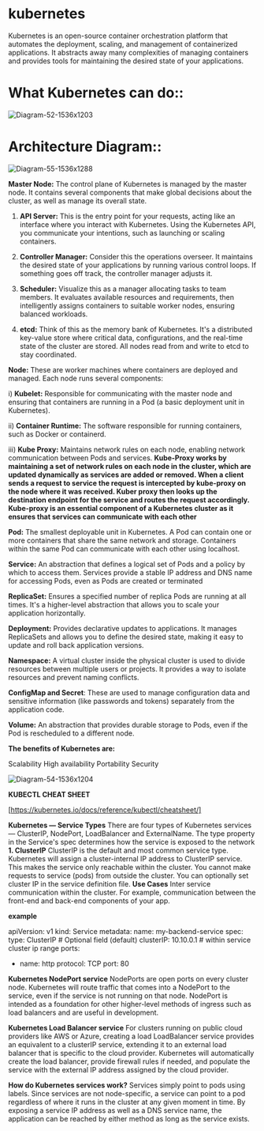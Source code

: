 # kubernetes
Kubernetes is an open-source container orchestration platform that automates the deployment, scaling, and management of containerized applications. It abstracts away many complexities of managing containers and provides tools for maintaining the desired state of your applications. 

# What Kubernetes can do:: 
![Diagram-52-1536x1203](https://github.com/karthiksaki/kubernetes/assets/124011389/f7377c84-1939-4c1b-bbfb-dad0746042a4)


# Architecture Diagram:: 
![Diagram-55-1536x1288](https://github.com/karthiksaki/kubernetes/assets/124011389/4081f925-7a39-4835-ad18-7465f44bd138)

**Master Node:**
        The control plane of Kubernetes is managed by the master node. It contains several components that make global decisions about the cluster, as well as manage its overall state.

1) **API Server:** This is the entry point for your requests, acting like an interface where you interact with Kubernetes. Using the Kubernetes API, you communicate your intentions, such as launching or scaling containers.

2) **Controller Manager:** Consider this the operations overseer. It maintains the desired state of your applications by running various control loops. If something goes off track, the controller manager adjusts it.

3) **Scheduler:** Visualize this as a manager allocating tasks to team members. It evaluates available resources and requirements, then intelligently assigns containers to suitable worker nodes, ensuring balanced workloads.

4) **etcd:** Think of this as the memory bank of Kubernetes. It's a distributed key-value store where critical data, configurations, and the real-time state of the cluster are stored. All nodes read from and write to etcd to stay coordinated.


**Node:**
These are worker machines where containers are deployed and managed. Each node runs several components:

i) **Kubelet:** Responsible for communicating with the master node and ensuring that containers are running in a Pod (a basic deployment unit in Kubernetes).

ii) **Container Runtime:** The software responsible for running containers, such as Docker or containerd.

iii) **Kube Proxy:** Maintains network rules on each node, enabling network communication between Pods and services.
 **Kube-Proxy works by maintaining a set of network rules on each node in the cluster, which are updated dynamically as services are added or removed. When a client sends a request to service the request is intercepted by kube-proxy on the node where it was received. Kuber proxy then looks up the destination endpoint for the service and routes the request accordingly. Kube-proxy is an essential component of a Kubernetes cluster as it ensures that services can communicate with each other**

**Pod:**
        The smallest deployable unit in Kubernetes. A Pod can contain one or more containers that share the same network and storage. Containers within the same Pod can communicate with each other using localhost.

**Service:**
        An abstraction that defines a logical set of Pods and a policy by which to access them. Services provide a stable IP address and DNS name for accessing Pods, even as Pods are created or terminated

**ReplicaSet:**
        Ensures a specified number of replica Pods are running at all times. It's a higher-level abstraction that allows you to scale your application horizontally.

**Deployment:**
        Provides declarative updates to applications. It manages ReplicaSets and allows you to define the desired state, making it easy to update and roll back application versions.

**Namespace:**
        A virtual cluster inside the physical cluster is used to divide resources between multiple users or projects. It provides a way to isolate resources and prevent naming conflicts.

**ConfigMap and Secret**:
        These are used to manage configuration data and sensitive information (like passwords and tokens) separately from the application code.

**Volume:**
        An abstraction that provides durable storage to Pods, even if the Pod is rescheduled to a different node.
        
**The benefits of Kubernetes are:**



Scalability
High availability
Portability
Security

![Diagram-54-1536x1204](https://github.com/karthiksaki/kubernetes/assets/124011389/13fe6327-89b4-4608-835f-5cc53d299d0a)


**KUBECTL CHEAT SHEET**

[https://kubernetes.io/docs/reference/kubectl/cheatsheet/]

**Kubernetes — Service Types**
There are four types of Kubernetes services — ClusterIP, NodePort, LoadBalancer and ExternalName. The type property in the Service's spec determines how the service is exposed to the network
**1. ClusterIP**
ClusterIP is the default and most common service type.
Kubernetes will assign a cluster-internal IP address to ClusterIP service. This makes the service only reachable within the cluster.
You cannot make requests to service (pods) from outside the cluster.
You can optionally set cluster IP in the service definition file.
**Use Cases**
Inter service communication within the cluster. For example, communication between the front-end and back-end components of your app.

**example**

apiVersion: v1
kind: Service
metadata:
  name: my-backend-service
spec:
  type: ClusterIP # Optional field (default)
  clusterIP: 10.10.0.1 # within service cluster ip range
  ports:
  - name: http
    protocol: TCP
    port: 80

**Kubernetes NodePort service**
NodePorts are open ports on every cluster node. Kubernetes will route traffic that comes into a NodePort to the service, even if the service is not running on that node. NodePort is intended as a foundation for other higher-level methods of ingress such as load balancers and are useful in development.

**Kubernetes Load Balancer service**
For clusters running on public cloud providers like AWS or Azure, creating a load LoadBalancer service provides an equivalent to a clusterIP service, extending it to an external load balancer that is specific to the cloud provider. Kubernetes will automatically create the load balancer, provide firewall rules if needed, and populate the service with the external IP address assigned by the cloud provider.

**How do Kubernetes services work?**
Services simply point to pods using labels. Since services are not node-specific, a service can point to a pod regardless of where it runs in the cluster at any given moment in time. By exposing a service IP address as well as a DNS service name, the application can be reached by either method as long as the service exists.


